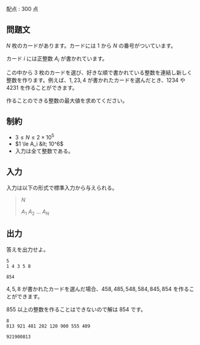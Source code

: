 配点 : $300$ 点

## 問題文

$N$ 枚のカードがあります。カードには $1$ から $N$ の番号がついています。

カード $i$ には正整数 $A_i$ が書かれています。

この中から $3$ 枚のカードを選び、好きな順で書かれている整数を連結し新しく整数を作ります。例えば、$1,23,4$ が書かれたカードを選んだとき、$1234$ や $4231$ を作ることができます。

作ることのできる整数の最大値を求めてください。

## 制約

- $3 \le N \le 2 \times 10^5$
- $1 \le A_i &lt; 10^6$
- 入力は全て整数である。

## 入力

入力は以下の形式で標準入力から与えられる。

> $N$
> 
> $A_1$ $A_2$ $\dots$ $A_N$

## 出力

答えを出力せよ。

```input1
5
1 4 3 5 8
```

```output1
854
```

$4,5,8$ が書かれたカードを選んだ場合、$458,485,548,584,845,854$ を作ることができます。

$855$ 以上の整数を作ることはできないので解は $854$ です。

```input2
8
813 921 481 282 120 900 555 409
```

```output2
921900813
```